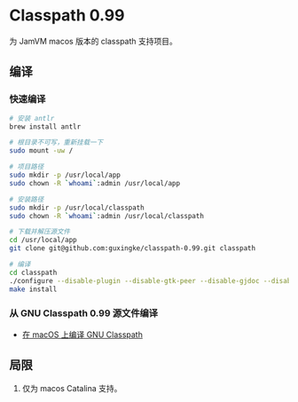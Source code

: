 # Classpath 0.99

为 JamVM macos 版本的 classpath 支持项目。

## 编译

### 快速编译
```bash
# 安装 antlr
brew install antlr

# 根目录不可写，重新挂载一下
sudo mount -uw /

# 项目路径
sudo mkdir -p /usr/local/app
sudo chown -R `whoami`:admin /usr/local/app

# 安装路径
sudo mkdir -p /usr/local/classpath
sudo chown -R `whoami`:admin /usr/local/classpath

# 下载并解压源文件
cd /usr/local/app
git clone git@github.com:guxingke/classpath-0.99.git classpath

# 编译
cd classpath
./configure --disable-plugin --disable-gtk-peer --disable-gjdoc --disable-examples --disable-gconf-peer --with-glibj=both
make install
```

### 从 GNU Classpath 0.99 源文件编译

- [在 macOS 上编译 GNU Classpath](https://www.guxingke.com/post/gnu-classpath-on-macos.html)

## 局限

1. 仅为 macos Catalina 支持。

